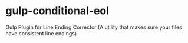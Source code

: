 # gulp-conditional-eol
Gulp Plugin for Line Ending Corrector (A utility that makes sure your files have consistent line endings)
